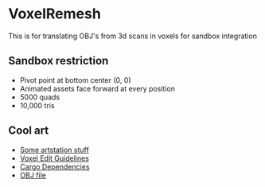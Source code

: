 # VoxelRemesh

This is for translating OBJ's from 3d scans in voxels for sandbox integration

## Sandbox restriction

- Pivot point at bottom center (0, 0)
- Animated assets face forward at every position
- 5000 quads
- 10,000 tris

## Cool art

- [Some artstation stuff](https://ouyman.artstation.com/)
- [Voxel Edit Guidelines](https://guidelines.voxedit.io/#/home)
- [Cargo Dependencies](https://doc.rust-lang.org/cargo/guide/dependencies.html)
- [OBJ file](https://en.wikipedia.org/wiki/Wavefront_.obj_file)
